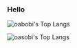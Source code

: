 ### Hello
![oabobi's Top Langs](https://github-readme-stats.vercel.app/api/top-langs/?username=oasoobi&size_weight=0.5&count_weight=0.5&langs_count=20&layout=compact&theme=radical)

![oasobi's Top Langs](https://github-readme-stats.vercel.app/api/top-langs/?username=oasoobi&size_weight=0.5&count_weight=0.5&langs_count=20)